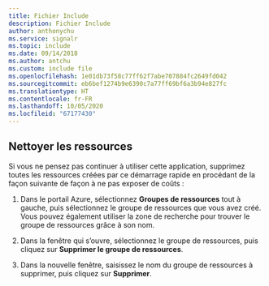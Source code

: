 ```yaml
---
title: Fichier Include
description: Fichier Include
author: anthonychu
ms.service: signalr
ms.topic: include
ms.date: 09/14/2018
ms.author: antchu
ms.custom: include file
ms.openlocfilehash: 1e01db73f58c77ff62f7abe707884fc2649fd042
ms.sourcegitcommit: eb6bef1274b9e6390c7a77ff69bf6a3b94e827fc
ms.translationtype: HT
ms.contentlocale: fr-FR
ms.lasthandoff: 10/05/2020
ms.locfileid: "67177430"
---
```

## <a name="clean-up-resources"></a>Nettoyer les ressources

Si vous ne pensez pas continuer à utiliser cette application, supprimez toutes les ressources créées par ce démarrage rapide en procédant de la façon suivante de façon à ne pas exposer de coûts :

1. Dans le portail Azure, sélectionnez **Groupes de ressources** tout à gauche, puis sélectionnez le groupe de ressources que vous avez créé. Vous pouvez également utiliser la zone de recherche pour trouver le groupe de ressources grâce à son nom.

1. Dans la fenêtre qui s’ouvre, sélectionnez le groupe de ressources, puis cliquez sur **Supprimer le groupe de ressources**.

1. Dans la nouvelle fenêtre, saisissez le nom du groupe de ressources à supprimer, puis cliquez sur **Supprimer**.